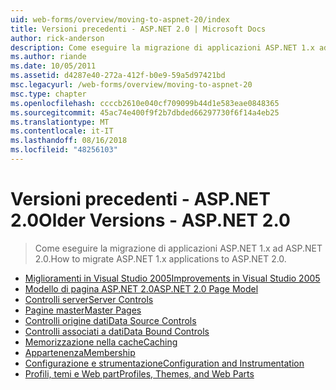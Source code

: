 ```yaml
---
uid: web-forms/overview/moving-to-aspnet-20/index
title: Versioni precedenti - ASP.NET 2.0 | Microsoft Docs
author: rick-anderson
description: Come eseguire la migrazione di applicazioni ASP.NET 1.x ad ASP.NET 2.0.
ms.author: riande
ms.date: 10/05/2011
ms.assetid: d4287e40-272a-412f-b0e9-59a5d97421bd
msc.legacyurl: /web-forms/overview/moving-to-aspnet-20
msc.type: chapter
ms.openlocfilehash: ccccb2610e040cf709099b44d1e583eae0848365
ms.sourcegitcommit: 45ac74e400f9f2b7dbded66297730f6f14a4eb25
ms.translationtype: MT
ms.contentlocale: it-IT
ms.lasthandoff: 08/16/2018
ms.locfileid: "48256103"
---
```

<a name="older-versions---aspnet-20"></a><span data-ttu-id="75852-103">Versioni precedenti - ASP.NET 2.0</span><span class="sxs-lookup"><span data-stu-id="75852-103">Older Versions - ASP.NET 2.0</span></span>
====================
> <span data-ttu-id="75852-104">Come eseguire la migrazione di applicazioni ASP.NET 1.x ad ASP.NET 2.0.</span><span class="sxs-lookup"><span data-stu-id="75852-104">How to migrate ASP.NET 1.x applications to ASP.NET 2.0.</span></span>


- [<span data-ttu-id="75852-105">Miglioramenti in Visual Studio 2005</span><span class="sxs-lookup"><span data-stu-id="75852-105">Improvements in Visual Studio 2005</span></span>](improvements-in-visual-studio-2005.md)
- [<span data-ttu-id="75852-106">Modello di pagina ASP.NET 2.0</span><span class="sxs-lookup"><span data-stu-id="75852-106">ASP.NET 2.0 Page Model</span></span>](the-asp-net-2-0-page-model.md)
- [<span data-ttu-id="75852-107">Controlli server</span><span class="sxs-lookup"><span data-stu-id="75852-107">Server Controls</span></span>](server-controls.md)
- [<span data-ttu-id="75852-108">Pagine master</span><span class="sxs-lookup"><span data-stu-id="75852-108">Master Pages</span></span>](master-pages.md)
- [<span data-ttu-id="75852-109">Controlli origine dati</span><span class="sxs-lookup"><span data-stu-id="75852-109">Data Source Controls</span></span>](data-source-controls.md)
- [<span data-ttu-id="75852-110">Controlli associati a dati</span><span class="sxs-lookup"><span data-stu-id="75852-110">Data Bound Controls</span></span>](data-bound-controls.md)
- [<span data-ttu-id="75852-111">Memorizzazione nella cache</span><span class="sxs-lookup"><span data-stu-id="75852-111">Caching</span></span>](caching.md)
- [<span data-ttu-id="75852-112">Appartenenza</span><span class="sxs-lookup"><span data-stu-id="75852-112">Membership</span></span>](membership.md)
- [<span data-ttu-id="75852-113">Configurazione e strumentazione</span><span class="sxs-lookup"><span data-stu-id="75852-113">Configuration and Instrumentation</span></span>](configuration-and-instrumentation.md)
- [<span data-ttu-id="75852-114">Profili, temi e Web part</span><span class="sxs-lookup"><span data-stu-id="75852-114">Profiles, Themes, and Web Parts</span></span>](profiles-themes-and-web-parts.md)
